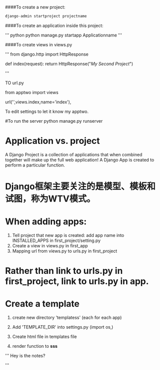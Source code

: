####To create a new project:

``` python
django-admin startproject projectname

```

####To create an application inside this project:

'''
python
python manage.py startapp Applicationname
'''


####To create views in views.py

'''
from django.http import HttpResponse

def index(request):
  return HttpResponse("<em>My Second Project</em>")

'''

TO url.py

from apptwo import views

url('',views.index,name='index'),

To edit settings to let it know my apptwo.






#To run the server
python manage.py runserver


#  Application vs. project

A Django Project is a collection of applications that when combined together will make up the full web application!
A  Django App is created to perform a particular function.


# Django框架主要关注的是模型、模板和试图，称为WTV模式。




# When adding apps:
1. Tell project that new app is created: add app name into
INSTALLED_APPS in first_project/setting.py
2. Create a view in views.py in first_app
3. Mapping url from views.py to urls.py in first_project


 # Rather than link to urls.py in first_project, link to urls.py in app.



 # Create a template

 1. create new directory 'templatess' (each for each app)

 2. Add 'TEMPLATE_DIR' into settings.py (import os,)

 3. Create html file in templates file

 4. render function to **sss**



 '''
 Hey is the notes?

 '''
